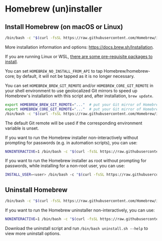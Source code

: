# Homebrew (un)installer

## Install Homebrew (on macOS or Linux)

```bash
/bin/bash -c "$(curl -fsSL https://raw.githubusercontent.com/Homebrew/install/HEAD/install.sh)"
```

More installation information and options: <https://docs.brew.sh/Installation>.

If you are running Linux or WSL, [there are some pre-requisite packages to install](https://docs.brew.sh/Homebrew-on-Linux#requirements).

You can set `HOMEBREW_NO_INSTALL_FROM_API` to tap Homebrew/homebrew-core; by default, it will not be tapped as it is no longer necessary.

You can set `HOMEBREW_BREW_GIT_REMOTE` and/or `HOMEBREW_CORE_GIT_REMOTE` in your shell environment to use geolocalized Git mirrors to speed up Homebrew's installation with this script and, after installation, `brew update`.

```bash
export HOMEBREW_BREW_GIT_REMOTE="..."  # put your Git mirror of Homebrew/brew here
export HOMEBREW_CORE_GIT_REMOTE="..."  # put your Git mirror of Homebrew/homebrew-core here
/bin/bash -c "$(curl -fsSL https://raw.githubusercontent.com/Homebrew/install/HEAD/install.sh)"
```

The default Git remote will be used if the corresponding environment variable is unset.

If you want to run the Homebrew installer non-interactively without prompting for passwords (e.g. in automation scripts), you can use:

```bash
NONINTERACTIVE=1 /bin/bash -c "$(curl -fsSL https://raw.githubusercontent.com/Homebrew/install/HEAD/install.sh)"
```

If you want to run the Homebrew installer as root without prompting for passwords, while installing for a non-root user, you can use:

```bash
INSTALL_USER=<user> /bin/bash -c "$(curl -fsSL https://raw.githubusercontent.com/Homebrew/install/HEAD/install.sh)"
```

## Uninstall Homebrew

```bash
/bin/bash -c "$(curl -fsSL https://raw.githubusercontent.com/Homebrew/install/HEAD/uninstall.sh)"
```

If you want to run the Homebrew uninstaller non-interactively, you can use:

```bash
NONINTERACTIVE=1 /bin/bash -c "$(curl -fsSL https://raw.githubusercontent.com/Homebrew/install/HEAD/uninstall.sh)"
```

Download the uninstall script and run `/bin/bash uninstall.sh --help` to view more uninstall options.
